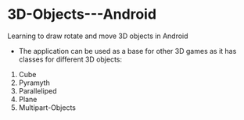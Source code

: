 # 3D-Objects---Android
Learning to draw rotate and move 3D objects in Android

- The application can be used as a base for other 3D games as it has classes for different 3D objects:
1. Cube
2. Pyramyth
3. Paralleliped
4. Plane
5. Multipart-Objects
